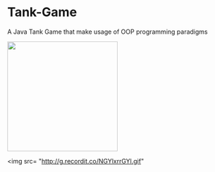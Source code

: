 # Tank-Game
A Java Tank Game that make usage of OOP programming paradigms


<img src= "http://g.recordit.co/ZuUHoQny3u.gif" width=250><br>

<img src= "http://g.recordit.co/NGYlxrrGYl.gif" <br>
